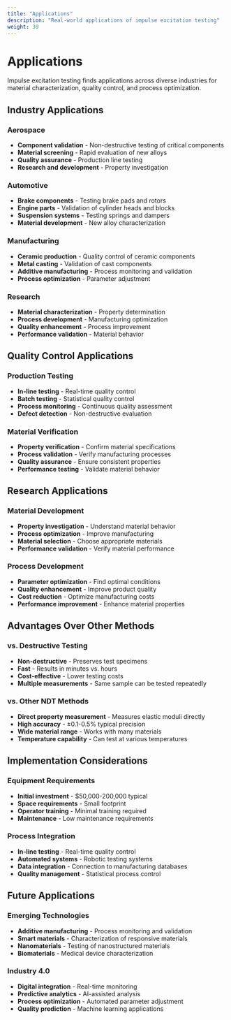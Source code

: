 ```yaml
---
title: "Applications"
description: "Real-world applications of impulse excitation testing"
weight: 30
---
```


# Applications

Impulse excitation testing finds applications across diverse industries for material characterization, quality control, and process optimization.

## Industry Applications

### Aerospace
- **Component validation** - Non-destructive testing of critical components
- **Material screening** - Rapid evaluation of new alloys
- **Quality assurance** - Production line testing
- **Research and development** - Property investigation

### Automotive
- **Brake components** - Testing brake pads and rotors
- **Engine parts** - Validation of cylinder heads and blocks
- **Suspension systems** - Testing springs and dampers
- **Material development** - New alloy characterization

### Manufacturing
- **Ceramic production** - Quality control of ceramic components
- **Metal casting** - Validation of cast components
- **Additive manufacturing** - Process monitoring and validation
- **Process optimization** - Parameter adjustment

### Research
- **Material characterization** - Property determination
- **Process development** - Manufacturing optimization
- **Quality enhancement** - Process improvement
- **Performance validation** - Material behavior

## Quality Control Applications

### Production Testing
- **In-line testing** - Real-time quality control
- **Batch testing** - Statistical quality control
- **Process monitoring** - Continuous quality assessment
- **Defect detection** - Non-destructive evaluation

### Material Verification
- **Property verification** - Confirm material specifications
- **Process validation** - Verify manufacturing processes
- **Quality assurance** - Ensure consistent properties
- **Performance testing** - Validate material behavior

## Research Applications

### Material Development
- **Property investigation** - Understand material behavior
- **Process optimization** - Improve manufacturing
- **Material selection** - Choose appropriate materials
- **Performance validation** - Verify material performance

### Process Development
- **Parameter optimization** - Find optimal conditions
- **Quality enhancement** - Improve product quality
- **Cost reduction** - Optimize manufacturing costs
- **Performance improvement** - Enhance material properties

## Advantages Over Other Methods

### vs. Destructive Testing
- **Non-destructive** - Preserves test specimens
- **Fast** - Results in minutes vs. hours
- **Cost-effective** - Lower testing costs
- **Multiple measurements** - Same sample can be tested repeatedly

### vs. Other NDT Methods
- **Direct property measurement** - Measures elastic moduli directly
- **High accuracy** - ±0.1-0.5% typical precision
- **Wide material range** - Works with many materials
- **Temperature capability** - Can test at various temperatures

## Implementation Considerations

### Equipment Requirements
- **Initial investment** - $50,000-200,000 typical
- **Space requirements** - Small footprint
- **Operator training** - Minimal training required
- **Maintenance** - Low maintenance requirements

### Process Integration
- **In-line testing** - Real-time quality control
- **Automated systems** - Robotic testing systems
- **Data integration** - Connection to manufacturing databases
- **Quality management** - Statistical process control

## Future Applications

### Emerging Technologies
- **Additive manufacturing** - Process monitoring and validation
- **Smart materials** - Characterization of responsive materials
- **Nanomaterials** - Testing of nanostructured materials
- **Biomaterials** - Medical device characterization

### Industry 4.0
- **Digital integration** - Real-time monitoring
- **Predictive analytics** - AI-assisted analysis
- **Process optimization** - Automated parameter adjustment
- **Quality prediction** - Machine learning applications
